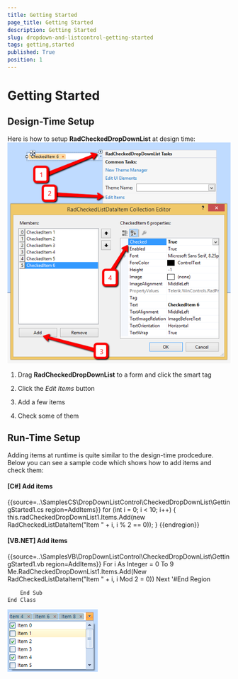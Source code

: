 ```yaml
---
title: Getting Started
page_title: Getting Started
description: Getting Started
slug: dropdown-and-listcontrol-getting-started
tags: getting,started
published: True
position: 1
---
```


# Getting Started



## Design-Time Setup

Here is how to setup __RadCheckedDropDownList__ at design time:
      ![dropdown-and-listcontrol-checkeddropdownlist-getting-started 001](images/dropdown-and-listcontrol-checkeddropdownlist-getting-started001.png)

1. Drag __RadCheckedDropDownList__ to a form and click the smart tag
            

1. Click the *Edit Items* button
            

1. Add a few items
            

1. Check some of them
            

## Run-Time Setup

Adding items at runtime is quite similar to the design-time prodcedure. Below you can see a sample code which shows how to add items and check them:

#### __[C#] Add items__

{{source=..\SamplesCS\DropDownListControl\CheckedDropDownList\GettingStarted1.cs region=AddItems}}
	            for (int i = 0; i < 10; i++)
	            {
	                this.radCheckedDropDownList1.Items.Add(new RadCheckedListDataItem("Item " + i, i % 2 == 0));
	            }
	{{endregion}}



#### __[VB.NET] Add items__

{{source=..\SamplesVB\DropDownListControl\CheckedDropDownList\GettingStarted1.vb region=AddItems}}
	        For i As Integer = 0 To 9
	            Me.RadCheckedDropDownList1.Items.Add(New RadCheckedListDataItem("Item " + i, i Mod 2 = 0))
	        Next
	        '#End Region
	
	    End Sub
	End Class

![dropdown-and-listcontrol-checkeddropdownlist-getting-started 002](images/dropdown-and-listcontrol-checkeddropdownlist-getting-started002.png)
